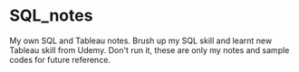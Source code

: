 # SQL_notes
My own SQL and Tableau notes. Brush up my SQL skill and learnt new Tableau skill from Udemy. Don't run it, these are only my notes and sample codes for future reference.
